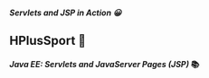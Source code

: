 ##### Servlets and JSP in Action 😀

## HPlusSport 🏅

#### _Java EE: Servlets and JavaServer Pages (JSP)_ 📚
